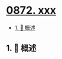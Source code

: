 # [0872. xxx](https://github.com/Tdahuyou/TNotes.leetcode/tree/main/notes/0872.%20xxx)

<!-- region:toc -->

- [1. 📝 概述](#1--概述)

<!-- endregion:toc -->

## 1. 📝 概述
